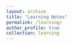 ```yaml
---
layout: archive
title: "Learning Notes"
permalink: /learning/
author_profile: true
collection: learning
---
```

